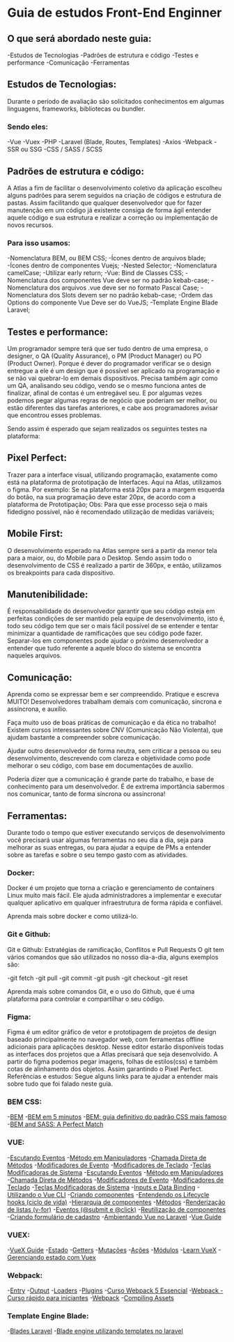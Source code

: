 # Guia de estudos Front-End Enginner

## O que será abordado neste guia:
 -Estudos de Tecnologias
 -Padrões de estrutura e código
 -Testes e performance
 -Comunicação
 -Ferramentas

## Estudos de Tecnologias:
Durante o período de avaliação são solicitados conhecimentos em algumas linguagens, frameworks, bibliotecas ou bundler.

### Sendo eles:
 -Vue
 -Vuex
 -PHP
 -Laravel (Blade, Routes, Templates)
 -Axios
 -Webpack
 -SSR ou SSG
 -CSS / SASS / SCSS

## Padrões de estrutura e código:
A Atlas a fim de facilitar o desenvolvimento coletivo da aplicação escolheu alguns padrões para serem seguidos na criação de códigos e estrutura de pastas. Assim facilitando que qualquer desenvolvedor que for fazer manutenção em um código já existente consiga de forma ágil entender aquele código e sua estrutura e realizar a correção ou implementação de novos recursos.

### Para isso usamos:
 -Nomenclatura BEM, ou BEM CSS;
 -Ícones dentro de arquivos blade;
 -Ícones dentro de componentes Vuejs;
 -Nested Selector;
 -Nomenclatura camelCase;
 -Utilizar early return;
 -Vue: Bind de Classes CSS;
 -Nomenclatura dos componentes Vue deve ser no padrão kebab-case;
 -Nomenclatura dos arquivos .vue deve ser no formato Pascal Case;
 -Nomenclatura dos Slots devem ser no padrão kebab-case;
 -Ordem das Options do componente Vue Deve ser do VueJS;
 -Template Engine Blade Laravel;


## Testes e performance:
Um programador sempre terá que ser tudo dentro de uma empresa, o designer, o QA (Quality Assurance), o PM (Product Manager) ou PO (Product Owner). Porque é dever do programador verificar se o design entregue a ele é um design que é possível ser aplicado na programação e se não vai quebrar-lo em demais dispositivos. Precisa também agir como um QA, analisando seu código, vendo se o mesmo funciona antes de finalizar, afinal de contas é um entregável seu. E por algumas vezes podemos pegar algumas regras de negócio que poderiam ser melhor, ou estão diferentes das tarefas anteriores, e cabe aos programadores avisar que encontrou esses problemas.

Sendo assim é esperado que sejam realizados os seguintes testes na plataforma:

## Pixel Perfect:
Trazer para a interface visual, utilizando programação, exatamente como está na plataforma de prototipação de Interfaces. Aqui na Atlas, utilizamos o figma. 
Por exemplo: Se na plataforma está 20px para a margem esquerda do botão, na sua programação deve estar 20px, de acordo com a plataforma de Prototipação;
Obs: Para que esse processo seja o mais fidedigno possível, não é recomendado utilização de medidas variáveis;

## Mobile First:
O desenvolvimento esperado na Atlas sempre será a partir da menor tela para a maior, ou, do Mobile para o Desktop. Sendo assim todo o desenvolvimento de CSS é realizado a partir de 360px, e então, utilizamos os breakpoints para cada dispositivo.

## Manutenibilidade:
É responsabilidade do desenvolvedor garantir que seu código esteja em perfeitas condições de ser mantido pela equipe de desenvolvimento, isto é, todo seu código tem que ser o mais fácil possível de se entender e tentar minimizar a quantidade de ramificações que seu código pode fazer. Separar-los em componentes pode ajudar o próximo desenvolvedor a entender que tudo referente a aquele bloco do sistema se encontra naqueles arquivos.

## Comunicação:
Aprenda como se expressar bem e ser compreendido. Pratique e escreva MUITO!
Desenvolvedores trabalham demais com comunicação, síncrona e assíncrona, e auxílio.

Faça muito uso de boas práticas de comunicação e da ética no trabalho!
Existem cursos interessantes sobre CNV (Comunicação Não Violenta), que ajudam bastante a compreender sobre comunicação.

Ajudar outro desenvolvedor de forma neutra, sem criticar a pessoa ou seu desenvolvimento, descrevendo com clareza e objetividade como pode melhorar o seu código, com base em documentações de auxílio.

Poderia dizer que a comunicação é grande parte do trabalho, e base de conhecimento para um desenvolvedor. É de extrema importância sabermos nos comunicar, tanto de forma síncrona ou assíncrona!

## Ferramentas:
Durante todo o tempo que estiver executando serviços de desenvolvimento você precisará usar algumas ferramentas no seu dia a dia, seja para melhorar as suas entregas, ou para ajudar a equipe de PMs a entender sobre as tarefas e sobre o seu tempo gasto com as atividades.

### Docker:
Docker é um projeto que torna a criação e gerenciamento de containers Linux muito mais fácil. Ele ajuda administradores a implementar e executar qualquer aplicativo em qualquer infraestrutura de forma rápida e confiável.

Aprenda mais sobre docker e como utilizá-lo.

### Git e Github:
Git e Github: Estratégias de ramificação, Conflitos e Pull Requests
O git tem vários comandos que são utilizados no nosso dia-a-dia, alguns exemplos são:

 -git fetch
 -git pull
 -git commit
 -git push
 -git checkout
 -git reset

Aprenda mais sobre comandos Git, e o uso do Github, que é uma plataforma para controlar e compartilhar o seu código.

### Figma:
Figma é um editor gráfico de vetor e prototipagem de projetos de design baseado principalmente no navegador web, com ferramentas offline adicionais para aplicações desktop.
Nesse editor estarão disponíveis todas as interfaces dos projetos que a Atlas precisará que seja desenvolvido. A partir do figma podemos pegar imagens, folhas de estilos(css) e também cotas de alinhamento dos objetos. Assim garantindo o Pixel Perfect.
Referências e estudos:
Segue alguns links para te ajudar a entender mais sobre tudo que foi falado neste guia.

### BEM CSS: 
 -[BEM](http://getbem.com/introduction/)
 -[BEM em 5 minutos](https://medium.com/trainingcenter/bem-em-5min-f5c80fd23439)
 -[BEM: guia definitivo do padrão CSS mais famoso](https://desenvolvimentoparaweb.com/css/bem/)
 -[BEM and SASS: A Perfect Match](https://andrew-barnes.medium.com/bem-and-sass-a-perfect-match-5e48d9bc3894)
 
### VUE:
 -[Escutando Eventos](https://br.vuejs.org/v2/guide/events.html#Escutando-Eventos)
 -[Método em Manipuladores](https://br.vuejs.org/v2/guide/events.html#Metodos-em-Manipuladores)
 -[Chamada Direta de Métodos](https://br.vuejs.org/v2/guide/events.html#Chamada-Direta-de-Metodos)
 -[Modificadores de Evento](https://br.vuejs.org/v2/guide/events.html#Modificadores-de-Evento)
 -[Modificadores de Teclado](https://br.vuejs.org/v2/guide/events.html#Modificadores-de-Teclado)
 -[Teclas Modificadoras de Sistema](https://br.vuejs.org/v2/guide/events.html#Teclas-Modificadoras-de-Sistema)
 -[Escutando Eventos](https://br.vuejs.org/v2/guide/events.html#Escutando-Eventos)
 -[Método em Manipuladores](https://br.vuejs.org/v2/guide/events.html#Metodos-em-Manipuladores)
 -[Chamada Direta de Métodos](https://br.vuejs.org/v2/guide/events.html#Chamada-Direta-de-Metodos)
 -[Modificadores de Evento](https://br.vuejs.org/v2/guide/events.html#Modificadores-de-Evento)
 -[Modificadores de Teclado](https://br.vuejs.org/v2/guide/events.html#Modificadores-de-Teclado)
 -[Teclas Modificadoras de Sistema](https://br.vuejs.org/v2/guide/events.html#Teclas-Modificadoras-de-Sistema)
 -[Inputs e Data Binding](https://www.youtube.com/watch?v=bdD04cHOKfY)
 -[Utilizando o Vue CLI](https://www.youtube.com/watch?v=yrxG24n1oXI)
 -[Criando componentes](https://www.youtube.com/watch?v=ec046jmrgXQ)
 -[Entendendo os Lifecycle hooks (ciclo de vida)](https://www.youtube.com/watch?v=yzXOZZQPSeM)
 -[Hierarquia de componentes](https://www.youtube.com/watch?v=H5PopRSJBTY&list=RDCMUCDoFiMhpOnLFq1uG4RL4)
 -[Métodos](https://www.youtube.com/watch?v=745aPtV_W60&list=RDCMUCDoFiMhpOnLFq1uG4RL4xag)
 -[Renderização de listas (v-for)](https://www.youtube.com/watch?v=GvGYlBYtlAk&list=RDCMUCDoFiMhpOnLFq1uG4RL4)
 -[Eventos (@submit e @click)](https://www.youtube.com/watch?v=h8Z-pRhe-dw&list=RDCMUCDoFiMhpOnLFq1uG4RL4)
 -[Reutilização de componentes](https://www.youtube.com/watch?v=njcYIgHhFMc&list=RDCMUCDoFiMhpOnLFq1uG4RL4)
 -[Criando formulário de cadastro](https://www.youtube.com/watch?v=mCfqTo9LdL8&list=RDCMUCDoFiMhpOnLFq1uG4RL4)
 -[Ambientando Vue no Laravel](https://www.youtube.com/watch?v=NtM9B12lARw)
 -[Vue Guide](https://br.vuejs.org/v2/guide/)
 
### VUEX:
 -[VueX Guide](https://vuex.vuejs.org/)
 -[Estado](https://vuex.vuejs.org/ptbr/guide/state.html)
 -[Getters](https://vuex.vuejs.org/ptbr/guide/getters.html)
 -[Mutações](https://vuex.vuejs.org/ptbr/guide/mutations.html)
 -[Ações](https://vuex.vuejs.org/ptbr/guide/actions.html)
 -[Módulos](https://vuex.vuejs.org/ptbr/guide/modules.html)
 -[Learn VueX](https://scrimba.com/learn/vuex)
 -[Gerenciando estado com Vuex](https://www.youtube.com/watch?v=qq8yJmXys6U)
 
### Webpack:
 -[Entry](https://webpack.js.org/concepts/entry-points/)
 -[Output](https://webpack.js.org/concepts/output/)
 -[Loaders](https://webpack.js.org/concepts/loaders/)
 -[Plugins](https://webpack.js.org/concepts/plugins/)
 -[Curso Webpack 5 Essencial](https://www.youtube.com/watch?v=bKk_4jtXq0Y)
 -[Webpack - Curso rápido para iniciantes](https://www.youtube.com/watch?v=sU3W2ZTt-8I)
 -[Webpack](https://webpack.js.org/)
 -[Compiling Assets](https://laravel.com/docs/5.7/mix)
 
### Template Engine Blade:
 -[Blades Laravel](https://laravel.com/docs/8.x/blade)
 -[Blade engine utilizando templates no laravel](https://www.devmedia.com.br/blade-engine-utilizando-templates-no-laravel/36749)
